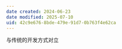 ```yaml
---
date created: 2024-06-23
date modified: 2025-07-10
uid: 42c9e676-8bde-479e-91d7-0b763f4e62ca
---
```


与传统的开发方式对立
